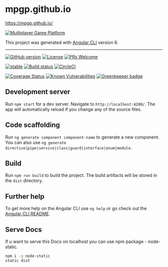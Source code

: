 # mpgp.github.io

https://mpgp.github.io/

[![Multiplayer Game Platform](https://sun9-4.userapi.com/c830309/v830309006/7e7bf/GO75bBP796g.jpg)](https://mpgp.github.io/)

This project was generated with [Angular CLI](https://github.com/angular/angular-cli) version 6.

---

[![GitHub version](https://badge.fury.io/gh/mpgp%2Fmpgp.github.io.svg)](https://badge.fury.io/gh/mpgp%2Fmpgp.github.io)
[![License](https://img.shields.io/badge/License-BSD%202--Clause-orange.svg)](LICENSE)
[![PRs Welcome](https://img.shields.io/badge/PRs-welcome-7fa706.svg?longCache=true)](.github/PULL_REQUEST_TEMPLATE.md)

[![stable](https://img.shields.io/badge/stability-stable-blue.svg?longCache=true)](https://github.com/Naereen/badges)
[![Build status](https://api.travis-ci.com/mpgp/mpgp.github.io.svg?branch=src)](https://api.travis-ci.com/mpgp/mpgp.github.io.svg?branch=src)
[![CircleCI](https://circleci.com/gh/mpgp/mpgp.github.io.svg?style=svg)](https://circleci.com/gh/mpgp/mpgp.github.io)

[![Coverage Status](https://coveralls.io/repos/github/mpgp/mpgp.github.io/badge.svg?branch=src)](https://coveralls.io/github/mpgp/mpgp.github.io?branch=src)
[![Known Vulnerabilities](https://snyk.io/test/github/mpgp/mpgp.github.io/badge.svg?targetFile=package.json)](https://snyk.io/test/github/mpgp/mpgp.github.io?targetFile=package.json) [![Greenkeeper badge](https://badges.greenkeeper.io/mpgp/mpgp.github.io.svg)](https://greenkeeper.io/)

## Development server

Run `npm start` for a dev server. Navigate to `http://localhost:4200/`. The app will automatically reload if you change any of the source files.

## Code scaffolding

Run `ng generate component component-name` to generate a new component. You can also use `ng generate directive|pipe|service|class|guard|interface|enum|module`.

## Build

Run `npm run build` to build the project. The build artifacts will be stored in the `dist` directory.

## Further help

To get more help on the Angular CLI use `ng help` or go check out the [Angular CLI README](https://github.com/angular/angular-cli/blob/master/README.md).

## Serve Docs

If u want to serve this Docs on localhost you can use npm package - node-static.

```sh
npm i -g node-static
static dist
```